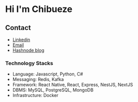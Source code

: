 # Hi I'm Chibueze

## Contact
- [Linkedin](https://www.linkedin.com/in/chibueze-sam-obisike-635a63167/)
- [Email](mailto:samobisike@gmail.com) 
- [Hashnode blog](https://chibueze.hashnode.dev/)


### Technology Stacks
- Language: Javascript, Python, C#
- Messaging: Redis, Kafka
- Framework: React Native, React, Express, NestJS, NextJS
- DBMS: MySQL, PostgreSQL, MongoDB
- Infrastructure: Docker

